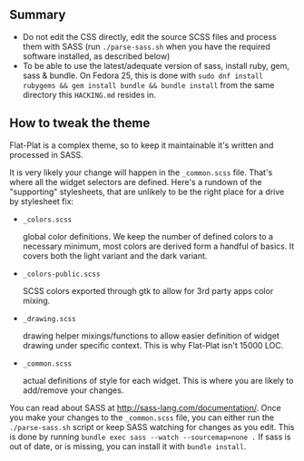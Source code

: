 Summary
-------

* Do not edit the CSS directly, edit the source SCSS files and process them with SASS (run 
  `./parse-sass.sh` when you have the required software installed, as described below)
* To be able to use the latest/adequate version of sass, install ruby, gem, sass & bundle.
  On Fedora 25, this is done with `sudo dnf install rubygems && gem install bundle && bundle install`
  from the same directory this `HACKING.md` resides in.

How to tweak the theme
----------------------

Flat-Plat is a complex theme, so to keep it maintainable it's written and processed in SASS.

It is very likely your change will happen in the `_common.scss` file. That's where all the widget 
selectors are defined. Here's a rundown of the "supporting" stylesheets, that are unlikely to be the 
right place for a drive by stylesheet fix:

* `_colors.scss`

  global color definitions. We keep the number of defined colors to a necessary minimum, 
  most colors are derived form a handful of basics. It covers both the light variant and
  the dark variant.

* `_colors-public.scss`

  SCSS colors exported through gtk to allow for 3rd party apps color mixing.

* `_drawing.scss`

  drawing helper mixings/functions to allow easier definition of widget drawing under
  specific context. This is why Flat-Plat isn't 15000 LOC.

* `_common.scss`

  actual definitions of style for each widget. This is where you are likely to add/remove your changes.

You can read about SASS at http://sass-lang.com/documentation/. Once you make your changes to the
`_common.scss` file, you can either run the `./parse-sass.sh` script or keep SASS watching for changes as you
edit. This is done by running `bundle exec sass --watch --sourcemap=none .` If sass is out of date, or is
missing, you can install it with `bundle install`.
